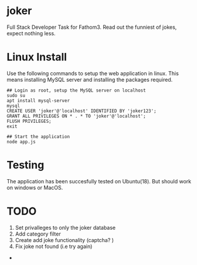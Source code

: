 # joker
Full Stack Developer Task for Fathom3. Read out the funniest of jokes, expect nothing less. 

# Linux Install
Use the following commands to setup the web application in linux. This means installing MySQL server and installing the packages required. 

```
## Login as root, setup the MySQL server on localhost
sudo su
apt install mysql-server
mysql
CREATE USER 'joker'@'localhost' IDENTIFIED BY 'joker123';
GRANT ALL PRIVILEGES ON * . * TO 'joker'@'localhost';
FLUSH PRIVILEGES;
exit

## Start the application
node app.js
```

# Testing
The application has been succesfully tested on Ubuntu(18). But should work on windows or MacOS. 

# TODO
 1. Set privalleges to only the joker database
 2. Add category filter
 3. Create add joke functionality (captcha? )
 4. Fix joke not found (i.e try again)
 - 
 

